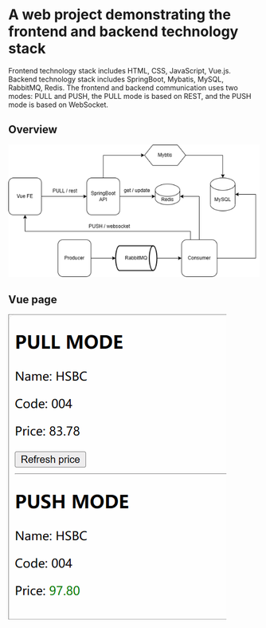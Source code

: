 # A web project demonstrating the frontend and backend technology stack
Frontend technology stack includes HTML, CSS, JavaScript, Vue.js. Backend technology stack includes SpringBoot, Mybatis, MySQL, RabbitMQ, Redis. The frontend and backend communication uses two modes: PULL and PUSH, the PULL mode is based on REST, and the PUSH mode is based on WebSocket.

## Overview

![Overview](/doc/overview.png)

## Vue page

![image](/doc/page.GIF)
